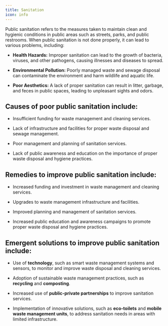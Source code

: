 ```yaml
---
title: Sanitation
icon: info
---
```



Public sanitation refers to the measures taken to maintain clean and hygienic conditions in public areas such as streets, parks, and public restrooms. When public sanitation is not done properly, it can lead to various problems, including:

- <b>Health Hazards:</b> Improper sanitation can lead to the growth of bacteria, viruses, and other pathogens, causing illnesses and diseases to spread.

- <b>Environmental Pollution:</b> Poorly managed waste and sewage disposal can contaminate the environment and harm wildlife and aquatic life.

- <b>Poor Aesthetics:</b> A lack of proper sanitation can result in litter, garbage, and feces in public spaces, leading to unpleasant sights and odors.

## Causes of poor public sanitation include:

- Insufficient funding for waste management and cleaning services.

- Lack of infrastructure and facilities for proper waste disposal and sewage management.

- Poor management and planning of sanitation services.

- Lack of public awareness and education on the importance of proper waste disposal and hygiene practices.

## Remedies to improve public sanitation include:

- Increased funding and investment in waste management and cleaning services.

- Upgrades to waste management infrastructure and facilities.

- Improved planning and management of sanitation services.

- Increased public education and awareness campaigns to promote proper waste disposal and hygiene practices.

## Emergent solutions to improve public sanitation include:

- Use of <b>technology</b>, such as smart waste management systems and sensors, to monitor and improve waste disposal and cleaning services.

- Adoption of sustainable waste management practices, such as <b>recycling</b> and <b>composting</b>.

- Increased use of <b>public-private partnerships</b> to improve sanitation services.

- Implementation of innovative solutions, such as <b>eco-toilets</b> and <b>mobile waste management units</b>, to address sanitation needs in areas with limited infrastructure.